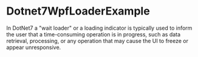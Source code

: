 # Dotnet7WpfLoaderExample
In DotNet7 a "wait loader" or a loading indicator is typically used to inform the user that a time-consuming operation is in progress, such as data retrieval, processing, or any operation that may cause the UI to freeze or appear unresponsive.
